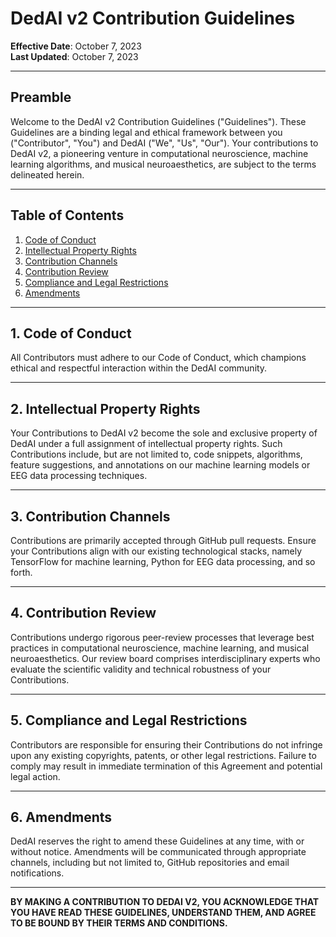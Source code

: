 # DedAI v2 Contribution Guidelines

**Effective Date**: October 7, 2023  
**Last Updated**: October 7, 2023

---

## Preamble

Welcome to the DedAI v2 Contribution Guidelines ("Guidelines"). These Guidelines are a binding legal and ethical framework between you ("Contributor", "You") and DedAI ("We", "Us", "Our"). Your contributions to DedAI v2, a pioneering venture in computational neuroscience, machine learning algorithms, and musical neuroaesthetics, are subject to the terms delineated herein.

---

## Table of Contents

1. [Code of Conduct](#code-of-conduct)
2. [Intellectual Property Rights](#intellectual-property-rights)
3. [Contribution Channels](#contribution-channels)
4. [Contribution Review](#contribution-review)
5. [Compliance and Legal Restrictions](#compliance-and-legal-restrictions)
6. [Amendments](#amendments)

---

## 1. Code of Conduct

All Contributors must adhere to our Code of Conduct, which champions ethical and respectful interaction within the DedAI community.

---

## 2. Intellectual Property Rights

Your Contributions to DedAI v2 become the sole and exclusive property of DedAI under a full assignment of intellectual property rights. Such Contributions include, but are not limited to, code snippets, algorithms, feature suggestions, and annotations on our machine learning models or EEG data processing techniques.

---

## 3. Contribution Channels

Contributions are primarily accepted through GitHub pull requests. Ensure your Contributions align with our existing technological stacks, namely TensorFlow for machine learning, Python for EEG data processing, and so forth.

---

## 4. Contribution Review

Contributions undergo rigorous peer-review processes that leverage best practices in computational neuroscience, machine learning, and musical neuroaesthetics. Our review board comprises interdisciplinary experts who evaluate the scientific validity and technical robustness of your Contributions.

---

## 5. Compliance and Legal Restrictions

Contributors are responsible for ensuring their Contributions do not infringe upon any existing copyrights, patents, or other legal restrictions. Failure to comply may result in immediate termination of this Agreement and potential legal action.

---

## 6. Amendments

DedAI reserves the right to amend these Guidelines at any time, with or without notice. Amendments will be communicated through appropriate channels, including but not limited to, GitHub repositories and email notifications.

---

**BY MAKING A CONTRIBUTION TO DEDAI V2, YOU ACKNOWLEDGE THAT YOU HAVE READ THESE GUIDELINES, UNDERSTAND THEM, AND AGREE TO BE BOUND BY THEIR TERMS AND CONDITIONS.**

